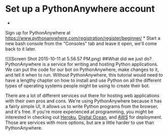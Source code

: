 # Set up a PythonAnywhere account
* 
Sign up for PythonAnywhere at https://www.pythonanywhere.com/registration/register/beginner/
* 
Start a new bash console from the "Consoles" tab and leave it open, we'll come back to it later.

![](Screen Shot 2015-10-11 at 5.56.57 PM.png)
##What did we just do?
PythonAnywhere is a service for writing and hosting Python applications. We can put the code for our bot on PythonAnywhere, make changes to it, and tell it when to run. Without PythonAnywhere, this tutorial would need to have a lengthy chapter on how to install and use Python on all the different types of operating systems people might be using to create their bot.

There are a lot of different services out there for hosting web applications with their own pros and cons. We're using PythonAnywhere because it has a fairly simple UI, it allows us to write Python programs from the browser, and it's free. If you're more experienced at programming, you might be interested in checking out <a href="https://www.heroku.com/">Heroku</a>, <a href="https://www.digitalocean.com/">Digital Ocean</a>, and <a href="http://aws.amazon.com/">AWS</a> for deployment. Those  are services with more options, but are a little harder to use than PythonAnywhere.